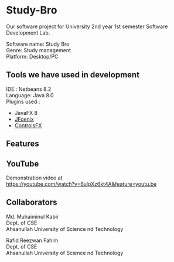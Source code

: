 # Study-Bro
Our software project for University 2nd year 1st semester Software Development Lab.

Software name: Study Bro <br>
Genre: Study management <br>
Platform: Desktop/PC<br>

## Tools we have used in development

IDE : Netbeans 8.2<br>
Language: Java 8.0<br>
Plugins used : 
- JavaFX 8
- [JFoenix]( https://github.com/sshahine/JFoenix )
- [ControlsFX](https://github.com/controlsfx/controlsfx)

## Features 



## YouTube
Demonstration video at<br>
https://youtube.com/watch?v=6ulpXz6kt4A&feature=youtu.be


## Collaborators

Md. Muhaiminul Kabir <br>
Dept. of CSE<br>
Ahsanullah University of Science nd Technology <br>

Rafid Reezwan Fahim<br>
Dept. of CSE <br>
Ahsanullah University of Science nd Technology<br>
